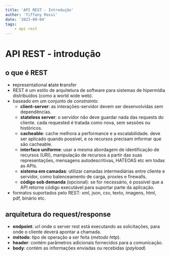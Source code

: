 ```yaml
---
title: 'API REST - Introdução'
author: 'Tiffany Rossi'
date: '2023-09-04'
tags:
    - api rest
---
```

# API REST - introdução

## o que é REST
- **r**epresentational **s**tate **t**ransfer
- REST é um estilo de arquitetura de software para sistemas de hipermídia distribuídos (como a world wide web).
- baseado em um conjunto de *constraints*:
   - **client-server**: as interações-servidor devem ser desenvolvidas sem dependências.
   - **stateless server**: o servidor não deve guardar nada das requests do cliente. cada requested é tratada como nova, sem sessões ou históricos.
   - **cacheable**: cache melhora a performance e a escalabilidade. deve ser aplicado quando possível, e os recursos precisam informar que são cacheable.
   - **interface uniforme**: usar a mesma abordagem de identificação de recursos (URI), manipulação de recursos a partir das suas representações, mensagens autodescritivas, HATEOAS etc em todas as APIs.
   - **sistema em camadas**: utilizar camadas intermediárias entre cliente e servidor, como balenceamento de carga, proxies e firewalls.
   - **código sob demanda** (opcional): se for necessário, é possível que a API retorne código executável para suportar parte da aplicação.
- formatos suportados pelo REST: xml, json, csv, texto, imagens, html, pdf, binário etc.

## arquitetura do request/response
- **endpoint**: url onde o server rest está executando as solicitações, para onde o cliente deverá apontar a chamada.
- **método**: tipo de operação a ser feita (*método http*).
- **header**: contém parâmetros adicionais fornecidos para a comunicação.
- **body**: contém as informações enviadas ou recebidas (*payload*)